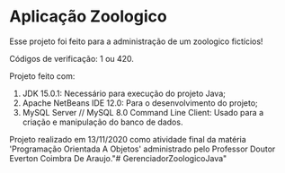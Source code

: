 <h1> <b>Aplicação Zoologico</b> </h1>

Esse projeto foi feito para a administração de um zoologico fictícios!

Códigos de verificação: 1 ou 420.

Projeto feito com:
<ol>
 <li>JDK 15.0.1: Necessário para execução do projeto Java; </li>
 <li>Apache NetBeans IDE 12.0: Para o desenvolvimento do projeto; </li>
 <li>MySQL Server // MySQL 8.0 Command Line Client: Usado para a criação e manipulação do banco de dados. </li>
</ol>

Projeto realizado em 13/11/2020 como atividade final da matéria 'Programação Orientada A Objetos' administrado pelo Professor Doutor Everton Coimbra De Araujo."# GerenciadorZoologicoJava" 
